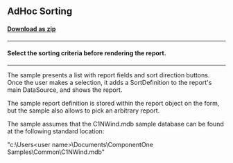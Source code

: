 ## AdHoc Sorting
#### [Download as zip](https://grapecity.github.io/DownGit/#/home?url=https://github.com/GrapeCity/ComponentOne-WinForms-Samples/tree/master/NetFramework\FlexReport\CS\AdHocSorting)
____
#### Select the sorting criteria before rendering the report.
____
The sample presents a list with report fields and sort direction buttons.
Once the user makes a selection, it adds a SortDefinition to the report's main DataSource, and shows the report.

The sample report definition is stored within the report object on the form, but the sample also allows to pick an arbitrary report.

The sample assumes that the C1NWind.mdb sample database can be found at the following standard location:

"c:\Users\<user name>\Documents\ComponentOne Samples\Common\C1NWind.mdb"
